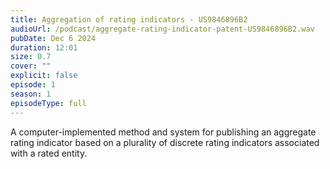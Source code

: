 ```yaml
---
title: Aggregation of rating indicators - US9846896B2
audioUrl: /podcast/aggregate-rating-indicator-patent-US9846896B2.wav
pubDate: Dec 6 2024
duration: 12:01
size: 0.7
cover: ""
explicit: false
episode: 1
season: 1
episodeType: full
---
```

A computer-implemented method and system for publishing an aggregate rating indicator based on a plurality of discrete rating indicators associated with a rated entity.